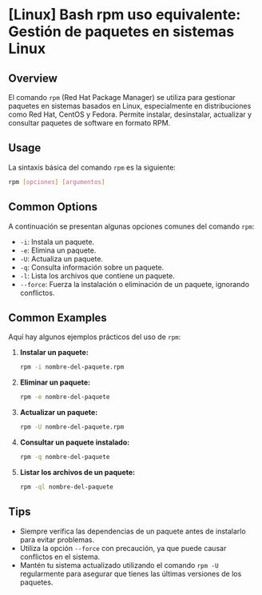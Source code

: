 # [Linux] Bash rpm uso equivalente: Gestión de paquetes en sistemas Linux

## Overview
El comando `rpm` (Red Hat Package Manager) se utiliza para gestionar paquetes en sistemas basados en Linux, especialmente en distribuciones como Red Hat, CentOS y Fedora. Permite instalar, desinstalar, actualizar y consultar paquetes de software en formato RPM.

## Usage
La sintaxis básica del comando `rpm` es la siguiente:

```bash
rpm [opciones] [argumentos]
```

## Common Options
A continuación se presentan algunas opciones comunes del comando `rpm`:

- `-i`: Instala un paquete.
- `-e`: Elimina un paquete.
- `-U`: Actualiza un paquete.
- `-q`: Consulta información sobre un paquete.
- `-l`: Lista los archivos que contiene un paquete.
- `--force`: Fuerza la instalación o eliminación de un paquete, ignorando conflictos.

## Common Examples
Aquí hay algunos ejemplos prácticos del uso de `rpm`:

1. **Instalar un paquete:**
   ```bash
   rpm -i nombre-del-paquete.rpm
   ```

2. **Eliminar un paquete:**
   ```bash
   rpm -e nombre-del-paquete
   ```

3. **Actualizar un paquete:**
   ```bash
   rpm -U nombre-del-paquete.rpm
   ```

4. **Consultar un paquete instalado:**
   ```bash
   rpm -q nombre-del-paquete
   ```

5. **Listar los archivos de un paquete:**
   ```bash
   rpm -ql nombre-del-paquete
   ```

## Tips
- Siempre verifica las dependencias de un paquete antes de instalarlo para evitar problemas.
- Utiliza la opción `--force` con precaución, ya que puede causar conflictos en el sistema.
- Mantén tu sistema actualizado utilizando el comando `rpm -U` regularmente para asegurar que tienes las últimas versiones de los paquetes.